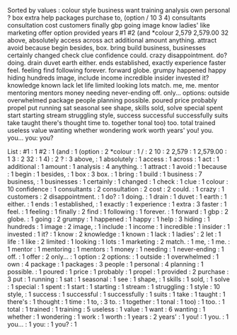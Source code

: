 Sorted by values :
colour style business want training analysis own personal ? box extra help packages purchase to, (option / 10 3 4) consultants consultation cost customers finally gbp going image know ladies' like marketing offer option provided years #1 #2 (and *colour 2,579 2,579.00 32 above, absolutely access across act additional amount anything. attract avoid because begin besides, box. bring build business, businesses certainly changed check clue confidence could. crazy disappointment. do? doing. drain duvet earth either. ends established, exactly experience faster feel. feeling find following forever. forward globe. grumpy happened happy hiding hundreds image, include income incredible insider invested it? knowledge known lack let life limited looking lots match. me, me. mentor mentoring mentors money needing never-ending off. only... options: outside overwhelmed package people planning possible. poured price probably propel put running sat seasonal see shape, skills sold, solve special spent start starting stream struggling style, success successful successfully suits take taught there's thought time to. together tonal too) too. total trained useless value wanting whether wondering work worth years' you! you. you... you: you? 

List :
#1 : 1
#2 : 1
(and : 1
(option : 2
*colour : 1
/ : 2
10 : 2
2,579 : 1
2,579.00 : 1
3 : 2
32 : 1
4) : 2
? : 3
above, : 1
absolutely : 1
access : 1
across : 1
act : 1
additional : 1
amount : 1
analysis : 4
anything. : 1
attract : 1
avoid : 1
because : 1
begin : 1
besides, : 1
box : 3
box. : 1
bring : 1
build : 1
business : 7
business, : 1
businesses : 1
certainly : 1
changed : 1
check : 1
clue : 1
colour : 10
confidence : 1
consultants : 2
consultation : 2
cost : 2
could. : 1
crazy : 1
customers : 2
disappointment. : 1
do? : 1
doing. : 1
drain : 1
duvet : 1
earth : 1
either. : 1
ends : 1
established, : 1
exactly : 1
experience : 1
extra : 3
faster : 1
feel. : 1
feeling : 1
finally : 2
find : 1
following : 1
forever. : 1
forward : 1
gbp : 2
globe. : 1
going : 2
grumpy : 1
happened : 1
happy : 1
help : 3
hiding : 1
hundreds : 1
image : 2
image, : 1
include : 1
income : 1
incredible : 1
insider : 1
invested : 1
it? : 1
know : 2
knowledge : 1
known : 1
lack : 1
ladies' : 2
let : 1
life : 1
like : 2
limited : 1
looking : 1
lots : 1
marketing : 2
match. : 1
me, : 1
me. : 1
mentor : 1
mentoring : 1
mentors : 1
money : 1
needing : 1
never-ending : 1
off. : 1
offer : 2
only... : 1
option : 2
options: : 1
outside : 1
overwhelmed : 1
own : 4
package : 1
packages : 3
people : 1
personal : 4
planning : 1
possible. : 1
poured : 1
price : 1
probably : 1
propel : 1
provided : 2
purchase : 3
put : 1
running : 1
sat : 1
seasonal : 1
see : 1
shape, : 1
skills : 1
sold, : 1
solve : 1
special : 1
spent : 1
start : 1
starting : 1
stream : 1
struggling : 1
style : 10
style, : 1
success : 1
successful : 1
successfully : 1
suits : 1
take : 1
taught : 1
there's : 1
thought : 1
time : 1
to, : 3
to. : 1
together : 1
tonal : 1
too) : 1
too. : 1
total : 1
trained : 1
training : 5
useless : 1
value : 1
want : 6
wanting : 1
whether : 1
wondering : 1
work : 1
worth : 1
years : 2
years' : 1
you! : 1
you. : 1
you... : 1
you: : 1
you? : 1
